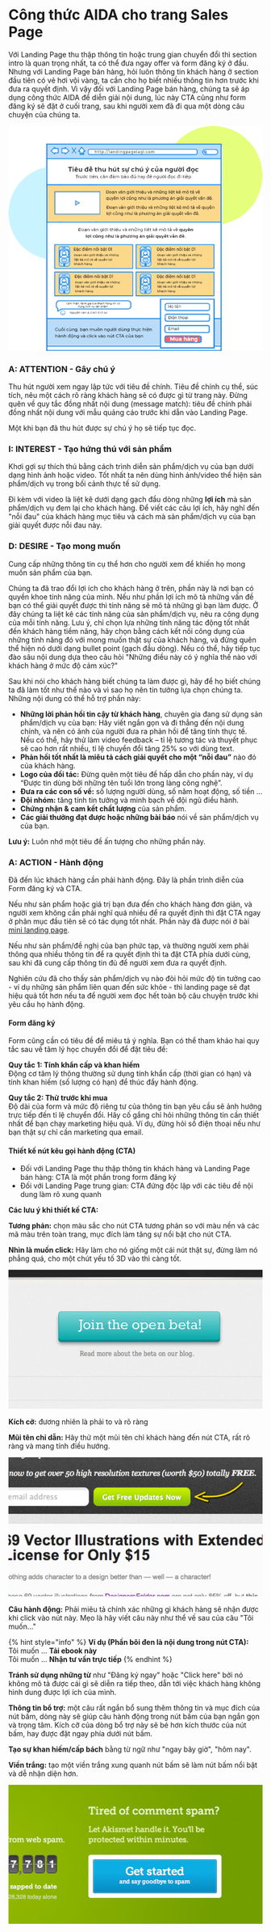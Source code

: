 # Công thức AIDA cho trang Sales Page

Với Landing Page thu thập thông tin hoặc trung gian chuyển đổi thì section intro là quan trọng nhất, ta có thể đưa ngay offer và form đăng ký ở đầu. Nhưng với Landing Page bán hàng, hỏi luôn thông tin khách hàng ở section đầu tiên có vẻ hơi vội vàng, ta cần cho họ biết nhiều thông tin hơn trước khi đưa ra quyết định. Vì vậy đối với Landing Page bán hàng, chúng ta sẽ áp dụng công thức AIDA để diễn giải nội dung, lúc này CTA cũng như form đăng ký sẽ đặt ở cuối trang, sau khi người xem đã đi qua một dòng câu chuyện của chúng ta.

![](<../../.gitbook/assets/image (742).png>)

### A: ATTENTION - Gây chú ý

Thu hút người xem ngay lập tức với tiêu đề chính. Tiêu đề chính cụ thể, súc tích, nêu một cách rõ ràng khách hàng sẽ có được gì từ trang này. Đừng quên về quy tắc đồng nhất nội dung (message match): tiêu đề chính phải đồng nhất nội dung với mẫu quảng cáo trước khi dẫn vào Landing Page.

Một khi bạn đã thu hút được sự chú ý họ sẽ tiếp tục đọc.

### I: INTEREST - Tạo hứng thú với sản phẩm

Khơi gợi sự thích thú bằng cách trình diễn sản phẩm/dịch vụ của bạn dưới dạng hình ảnh hoặc video. Tốt nhất ta nên dùng hình ảnh/video thể hiện sản phẩm/dịch vụ trong bối cảnh thực tế sử dụng.&#x20;

Đi kèm với video là liệt kê dưới dạng gạch đầu dòng những **lợi ích** mà sản phẩm/dịch vụ đem lại cho khách hàng. Để viết các câu lợi ích, hãy nghĩ đến "nỗi đau" của khách hàng mục tiêu và cách mà sản phẩm/dịch vụ của bạn giải quyết được nỗi đau này.

### D: DESIRE - Tạo mong muốn

Cung cấp những thông tin cụ thể hơn cho người xem để khiến họ mong muốn sản phẩm của bạn.

Chúng ta đã trao đổi lợi ích cho khách hàng ở trên, phần này là nơi bạn có quyền khoe tính năng của mình. Nếu như phần lợi ích mô tả những vấn đề bạn có thể giải quyết được thì tính năng sẽ mô tả những gì bạn làm được. Ở đây chúng ta liệt kê các tính năng của sản phẩm/dịch vụ, nêu ra công dụng của mỗi tính năng. Lưu ý, chỉ chọn lựa những tính năng tác động tốt nhất đến khách hàng tiềm năng, hãy chọn bằng cách kết nối công dụng của những tính năng đó với mong muốn thật sự của khách hàng, và đừng quên thể hiện nó dưới dạng bullet point (gạch đầu dòng). Nếu có thể, hãy tiếp tục đào sâu nội dung dựa theo câu hỏi "Những điều này có ý nghĩa thế nào với khách hàng ở mức độ cảm xúc?"

Sau khi nói cho khách hàng biết chúng ta làm được gì, hãy để họ biết chúng ta đã làm tốt như thế nào và vì sao họ nên tin tưởng lựa chọn chúng ta. Những nội dung có thể hỗ trợ phần này:&#x20;

* **Những lời phản hồi tin cậy từ khách hàng**, chuyên gia đang sử dụng sản phẩm/dịch vụ của bạn: Hãy viết ngắn gọn và đi thẳng đến nội dung chính, và nên có ảnh của người đưa ra phản hồi để tăng tính thực tế. Nếu có thể, hãy thử làm video feedback – tỉ lệ tương tác và thuyết phục sẽ cao hơn rất nhiều, tỉ lệ chuyển đổi tăng 25% so với dùng text.
* **Phản hồi tốt nhất là miêu tả cách giải quyết cho một “nỗi đau”** nào đó của khách hàng.
* **Logo của đối tác:** Đừng quên một tiêu đề hấp dẫn cho phần này, ví dụ “Được tin dùng bởi những tên tuổi lớn trong làng công nghệ”.&#x20;
* **Đưa ra các con số về:** số lượng người dùng, số năm hoạt động, số tiền …
* **Đội nhóm:** tăng tính tin tưởng và minh bạch về đội ngũ điều hành.
* **Chứng nhận & cam kết chất lượng** của sản phẩm.&#x20;
* **Các giải thưởng đạt được hoặc những bài báo** nói về sản phẩm/dịch vụ của bạn.

**Lưu ý:** Luôn nhớ một tiêu đề ấn tượng cho những phần này.

### A: ACTION - Hành động

Đã đến lúc khách hàng cần phải hành động. Đây là phần trình diễn của Form đăng ký và CTA.

Nếu như sản phẩm hoặc giá trị bạn đưa đến cho khách hàng đơn giản, và người xem không cần phải nghĩ quá nhiều để ra quyết định thì đặt CTA ngay ở phân mục đầu tiên sẽ có tác dụng tốt nhất. Phần này đã được nói ở bài  [mini landing page](broken-reference).

Nếu như sản phẩm/đề nghị của bạn phức tạp, và thường người xem phải thông qua nhiều thông tin để ra quyết định thì ta đặt CTA phía dưới cùng, sau khi đã cung cấp thông tin đủ để người xem đưa ra quyết định.

Nghiên cứu đã cho thấy sản phẩm/dịch vụ nào đòi hỏi mức độ tin tưởng cao - ví dụ những sản phẩm liên quan đến sức khỏe - thì landing page sẽ đạt hiệu quả tốt hơn nếu ta để người xem đọc hết toàn bộ câu chuyện trước khi yêu cầu họ hành động.

#### Form đăng ký

Form cũng cần có tiêu đề để miêu tả ý nghĩa. Bạn có thể tham khảo hai quy tắc sau về tâm lý học chuyển đổi để đặt tiêu đề:

**Quy tắc 1: Tính khẩn cấp và khan hiếm**\
Động cơ tâm lý thông thường sử dụng tính khẩn cấp (thời gian có hạn) và tính khan hiếm (số lượng có hạn) để thúc đẩy hành động.

**Quy tắc 2: Thử trước khi mua**\
Độ dài của form và mức độ riêng tư của thông tin bạn yêu cầu sẽ ảnh hưởng trực tiếp đến tỉ lệ chuyển đổi. Hãy cố gắng chỉ hỏi những thông tin cần thiết nhất để bạn chạy marketing hiệu quả. Ví dụ, đừng hỏi số điện thoại nếu như bạn thật sự chỉ cần marketing qua email.

#### Thiết kế nút kêu gọi hành động (CTA)

* Đối với Landing Page thu thập thông tin khách hàng và Landing Page bán hàng: CTA là một phần trong form đăng ký
* Đối với Landing Page trung gian: CTA đứng độc lập với các tiêu đề nội dung làm rõ xung quanh

**Các lưu ý khi thiết kế CTA:**

**Tương phản:** chọn màu sắc cho nút CTA tương phản so với màu nền và các mã màu trên toàn trang, mục đích làm tăng sự nổi bật cho nút CTA.

**Nhìn là muốn click:** Hãy làm cho nó giống một cái nút thật sự, đừng làm nó phẳng quá, cho một chút yếu tố 3D vào thì càng tốt.

![](<../../.gitbook/assets/image (335).png>)

**Kích cỡ:** đương nhiên là phải to và rõ ràng

**Mũi tên chỉ dẫn:** Hãy thử một mũi tên chỉ khách hàng đến nút CTA, rất rõ ràng và mang tính điều hướng.





![](<../../.gitbook/assets/image (902).png>)

**Câu hành động:** Phải miêu tả chính xác những gì khách hàng sẽ nhận được khi click vào nút này. Mẹo là hãy viết câu này như thể vế sau của câu "Tôi muốn…"

{% hint style="info" %}
**Ví dụ (Phần bôi đen là nội dung trong nút CTA):**\
Tôi muốn …  **Tải ebook này**\
Tôi muốn …  **Nhận tư vấn trực tiếp**
{% endhint %}

**Tránh sử dụng những từ** như "Đăng ký ngay" hoặc "Click here" bởi nó không mô tả được cái gì sẽ diễn ra tiếp theo, dẫn tới việc khách hàng không hình dung được lợi ích của mình.

**Thông tin bổ trợ:** một câu rất ngắn bổ sung thêm thông tin và mục đích của nút bấm, dòng này sẽ giúp câu hành động trong nút bấm của bạn ngắn gọn và trọng tâm. Kích cỡ của dòng bổ trợ này sẽ bé hơn kích thước của nút bấm, hay được đặt ngay phía dưới nút bấm.

**Tạo sự khan hiếm/cấp bách** bằng từ ngữ như "ngay bây giờ", "hôm nay".

**Viền trắng:** tạo một viền trắng xung quanh nút bấm sẽ làm nút bấm nổi bật và dễ nhận diện hơn.

![](<../../.gitbook/assets/image (960).png>)

